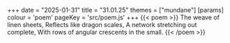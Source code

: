 +++
date = "2025-01-31"
title = "31.01.25"
themes = ["mundane"]
[params]
  colour = 'poem'
  pageKey = 'src/poem.js'
+++
{{< poem >}}
The weave of linen sheets,
Reflects like dragon scales,
A network stretching out complete,
With rows of angular crescents in the small.
{{< /poem >}}